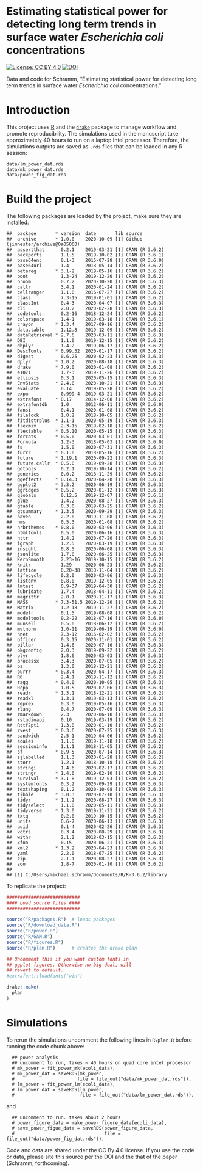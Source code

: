 Estimating statistical power for detecting long term trends in surface
water *Escherichia coli* concentrations
================

[![License: CC
BY 4.0](https://img.shields.io/badge/License-CC%20BY%204.0-lightgrey.svg)](https://creativecommons.org/licenses/by/4.0/)
[![DOI](https://zenodo.org/badge/DOI/10.5281/zenodo.4317858.svg)](https://doi.org/10.5281/zenodo.4317858)

Data and code for Schramm, “Estimating statistical power for detecting
long term trends in surface water *Escherichia coli* concentrations.”

# Introduction

This project uses [R](https://www.r-project.org/) and the
[`drake`](https://docs.ropensci.org/drake/) package to manage workflow
and promote reproducibility. The simulations used in the manuscript take
approximately 40 hours to run on a laptop Intel processor. Therefore,
the simulations outputs are saved as `.rds` files that can be loaded in
any R session:

    data/lm_power_dat.rds
    data/mk_power_dat.rds
    data/power_fig_dat.rds

# Build the project

The following packages are loaded by the project, make sure they are
installed:

    ##  package       * version  date       lib source                            
    ##  archive       * 1.0.0    2020-10-09 [1] Github (jimhester/archive@0a05060)
    ##  assertthat      0.2.1    2019-03-21 [1] CRAN (R 3.6.2)                    
    ##  backports       1.1.5    2019-10-02 [1] CRAN (R 3.6.1)                    
    ##  base64enc       0.1-3    2015-07-28 [1] CRAN (R 3.6.0)                    
    ##  base64url       1.4      2018-05-14 [1] CRAN (R 3.6.2)                    
    ##  betareg       * 3.1-2    2019-05-16 [1] CRAN (R 3.6.2)                    
    ##  boot            1.3-24   2019-12-20 [1] CRAN (R 3.6.2)                    
    ##  broom           0.7.2    2020-10-20 [1] CRAN (R 3.6.3)                    
    ##  callr           3.4.1    2020-01-24 [1] CRAN (R 3.6.2)                    
    ##  cellranger      1.1.0    2016-07-27 [1] CRAN (R 3.6.2)                    
    ##  class           7.3-15   2019-01-01 [1] CRAN (R 3.6.2)                    
    ##  classInt        0.4-3    2020-04-07 [1] CRAN (R 3.6.3)                    
    ##  cli             2.0.2    2020-02-28 [1] CRAN (R 3.6.3)                    
    ##  codetools       0.2-16   2018-12-24 [1] CRAN (R 3.6.2)                    
    ##  colorspace      1.4-1    2019-03-18 [1] CRAN (R 3.6.1)                    
    ##  crayon        * 1.3.4    2017-09-16 [1] CRAN (R 3.6.2)                    
    ##  data.table      1.12.8   2019-12-09 [1] CRAN (R 3.6.2)                    
    ##  dataRetrieval * 2.7.6    2020-03-11 [1] CRAN (R 3.6.3)                    
    ##  DBI             1.1.0    2019-12-15 [1] CRAN (R 3.6.2)                    
    ##  dbplyr          1.4.2    2019-06-17 [1] CRAN (R 3.6.2)                    
    ##  DescTools     * 0.99.32  2020-01-17 [1] CRAN (R 3.6.2)                    
    ##  digest          0.6.25   2020-02-23 [1] CRAN (R 3.6.3)                    
    ##  dplyr         * 1.0.2    2020-08-18 [1] CRAN (R 3.6.3)                    
    ##  drake         * 7.9.0    2020-01-08 [1] CRAN (R 3.6.2)                    
    ##  e1071           1.7-3    2019-11-26 [1] CRAN (R 3.6.2)                    
    ##  ellipsis        0.3.1    2020-05-15 [1] CRAN (R 3.6.3)                    
    ##  EnvStats      * 2.4.0    2020-10-21 [1] CRAN (R 3.6.3)                    
    ##  evaluate        0.14     2019-05-28 [1] CRAN (R 3.6.2)                    
    ##  expm            0.999-4  2019-03-21 [1] CRAN (R 3.6.2)                    
    ##  extrafont     * 0.17     2014-12-08 [1] CRAN (R 3.6.2)                    
    ##  extrafontdb     1.0      2012-06-11 [1] CRAN (R 3.6.0)                    
    ##  fansi           0.4.1    2020-01-08 [1] CRAN (R 3.6.2)                    
    ##  filelock        1.0.2    2018-10-05 [1] CRAN (R 3.6.2)                    
    ##  fitdistrplus  * 1.1-1    2020-05-19 [1] CRAN (R 3.6.3)                    
    ##  flexmix         2.3-15   2019-02-18 [1] CRAN (R 3.6.2)                    
    ##  flextable     * 0.5.10   2020-05-15 [1] CRAN (R 3.6.3)                    
    ##  forcats       * 0.5.0    2020-03-01 [1] CRAN (R 3.6.3)                    
    ##  Formula         1.2-3    2018-05-03 [1] CRAN (R 3.6.0)                    
    ##  fs              1.5.0    2020-07-31 [1] CRAN (R 3.6.3)                    
    ##  furrr         * 0.1.0    2018-05-16 [1] CRAN (R 3.6.2)                    
    ##  future        * 1.19.1   2020-09-22 [1] CRAN (R 3.6.3)                    
    ##  future.callr  * 0.5.0    2019-09-28 [1] CRAN (R 3.6.3)                    
    ##  gdtools         0.2.1    2019-10-14 [1] CRAN (R 3.6.2)                    
    ##  generics        0.0.2    2018-11-29 [1] CRAN (R 3.6.2)                    
    ##  ggeffects     * 0.14.3   2020-04-20 [1] CRAN (R 3.6.3)                    
    ##  ggplot2       * 3.3.2    2020-06-19 [1] CRAN (R 3.6.3)                    
    ##  ggridges      * 0.5.2    2020-01-12 [1] CRAN (R 3.6.3)                    
    ##  globals         0.12.5   2019-12-07 [1] CRAN (R 3.6.1)                    
    ##  glue            1.4.2    2020-08-27 [1] CRAN (R 3.6.3)                    
    ##  gtable          0.3.0    2019-03-25 [1] CRAN (R 3.6.2)                    
    ##  gtsummary     * 1.3.5    2020-09-29 [1] CRAN (R 3.6.3)                    
    ##  haven           2.2.0    2019-11-08 [1] CRAN (R 3.6.2)                    
    ##  hms             0.5.3    2020-01-08 [1] CRAN (R 3.6.2)                    
    ##  hrbrthemes    * 0.8.0    2020-03-06 [1] CRAN (R 3.6.3)                    
    ##  htmltools       0.5.0    2020-06-16 [1] CRAN (R 3.6.3)                    
    ##  httr            1.4.2    2020-07-20 [1] CRAN (R 3.6.3)                    
    ##  igraph          1.2.5    2020-03-19 [1] CRAN (R 3.6.3)                    
    ##  insight         0.8.5    2020-06-08 [1] CRAN (R 3.6.3)                    
    ##  jsonlite        1.7.0    2020-06-25 [1] CRAN (R 3.6.3)                    
    ##  KernSmooth      2.23-16  2019-10-15 [1] CRAN (R 3.6.2)                    
    ##  knitr           1.29     2020-06-23 [1] CRAN (R 3.6.2)                    
    ##  lattice         0.20-38  2018-11-04 [1] CRAN (R 3.6.2)                    
    ##  lifecycle       0.2.0    2020-03-06 [1] CRAN (R 3.6.3)                    
    ##  listenv         0.8.0    2019-12-05 [1] CRAN (R 3.6.2)                    
    ##  lmtest          0.9-37   2019-04-30 [1] CRAN (R 3.6.2)                    
    ##  lubridate       1.7.4    2018-04-11 [1] CRAN (R 3.6.2)                    
    ##  magrittr        2.0.1    2020-11-17 [1] CRAN (R 3.6.3)                    
    ##  MASS          * 7.3-51.5 2019-12-20 [1] CRAN (R 3.6.2)                    
    ##  Matrix          1.2-18   2019-11-27 [1] CRAN (R 3.6.2)                    
    ##  modelr          0.1.5    2019-08-08 [1] CRAN (R 3.6.2)                    
    ##  modeltools      0.2-22   2018-07-16 [1] CRAN (R 3.6.0)                    
    ##  munsell         0.5.0    2018-06-12 [1] CRAN (R 3.6.2)                    
    ##  mvtnorm         1.0-11   2019-06-19 [1] CRAN (R 3.6.0)                    
    ##  nnet            7.3-12   2016-02-02 [1] CRAN (R 3.6.2)                    
    ##  officer         0.3.15   2020-11-01 [1] CRAN (R 3.6.2)                    
    ##  pillar          1.4.6    2020-07-10 [1] CRAN (R 3.6.3)                    
    ##  pkgconfig       2.0.3    2019-09-22 [1] CRAN (R 3.6.2)                    
    ##  plyr            1.8.6    2020-03-03 [1] CRAN (R 3.6.3)                    
    ##  processx        3.4.3    2020-07-05 [1] CRAN (R 3.6.2)                    
    ##  ps              1.3.0    2018-12-21 [1] CRAN (R 3.6.2)                    
    ##  purrr         * 0.3.4    2020-04-17 [1] CRAN (R 3.6.3)                    
    ##  R6              2.4.1    2019-11-12 [1] CRAN (R 3.6.2)                    
    ##  ragg          * 0.4.0    2020-10-05 [1] CRAN (R 3.6.3)                    
    ##  Rcpp            1.0.5    2020-07-06 [1] CRAN (R 3.6.3)                    
    ##  readr         * 1.3.1    2018-12-21 [1] CRAN (R 3.6.2)                    
    ##  readxl          1.3.1    2019-03-13 [1] CRAN (R 3.6.2)                    
    ##  reprex          0.3.0    2019-05-16 [1] CRAN (R 3.6.3)                    
    ##  rlang           0.4.7    2020-07-09 [1] CRAN (R 3.6.3)                    
    ##  rmarkdown       2.3      2020-06-18 [1] CRAN (R 3.6.3)                    
    ##  rstudioapi      0.10     2019-03-19 [1] CRAN (R 3.6.2)                    
    ##  Rttf2pt1        1.3.8    2020-01-10 [1] CRAN (R 3.6.2)                    
    ##  rvest         * 0.3.6    2020-07-25 [1] CRAN (R 3.6.3)                    
    ##  sandwich        2.5-1    2019-04-06 [1] CRAN (R 3.6.2)                    
    ##  scales          1.1.0    2019-11-18 [1] CRAN (R 3.6.2)                    
    ##  sessioninfo     1.1.1    2018-11-05 [1] CRAN (R 3.6.2)                    
    ##  sf            * 0.9-5    2020-07-14 [1] CRAN (R 3.6.3)                    
    ##  sjlabelled      1.1.3    2020-01-28 [1] CRAN (R 3.6.2)                    
    ##  storr           1.2.1    2018-10-18 [1] CRAN (R 3.6.2)                    
    ##  stringi         1.4.6    2020-02-17 [1] CRAN (R 3.6.2)                    
    ##  stringr       * 1.4.0    2019-02-10 [1] CRAN (R 3.6.2)                    
    ##  survival      * 3.1-8    2019-12-03 [1] CRAN (R 3.6.2)                    
    ##  systemfonts     0.3.2    2020-09-29 [1] CRAN (R 3.6.3)                    
    ##  textshaping     0.1.2    2020-10-08 [1] CRAN (R 3.6.3)                    
    ##  tibble        * 3.0.3    2020-07-10 [1] CRAN (R 3.6.3)                    
    ##  tidyr         * 1.1.2    2020-08-27 [1] CRAN (R 3.6.3)                    
    ##  tidyselect      1.1.0    2020-05-11 [1] CRAN (R 3.6.3)                    
    ##  tidyverse     * 1.3.0    2019-11-21 [1] CRAN (R 3.6.2)                    
    ##  txtq            0.2.0    2019-10-15 [1] CRAN (R 3.6.2)                    
    ##  units           0.6-7    2020-06-13 [1] CRAN (R 3.6.3)                    
    ##  uuid            0.1-4    2020-02-26 [1] CRAN (R 3.6.3)                    
    ##  vctrs           0.3.4    2020-08-29 [1] CRAN (R 3.6.3)                    
    ##  withr           2.1.2    2018-03-15 [1] CRAN (R 3.6.2)                    
    ##  xfun            0.15     2020-06-21 [1] CRAN (R 3.6.3)                    
    ##  xml2          * 1.3.2    2020-04-23 [1] CRAN (R 3.6.3)                    
    ##  yaml            2.2.0    2018-07-25 [1] CRAN (R 3.6.2)                    
    ##  zip             2.1.1    2020-08-27 [1] CRAN (R 3.6.3)                    
    ##  zoo             1.8-7    2020-01-10 [1] CRAN (R 3.6.2)                    
    ## 
    ## [1] C:/Users/michael.schramm/Documents/R/R-3.6.2/library

To replicate the project:

``` r
###########################
#### Load source files ####
###########################

source("R/packages.R")  # loads packages
source("R/download_data.R")
source("R/power.R")
source("R/GAM.R")
source("R/figures.R")
source("R/plan.R")      # creates the drake plan

## Uncomment this if you want custom fonts in
## ggplot figures. Otherwise no big deal, will
## revert to default.
#extrafont::loadfonts("win")

drake::make(
  plan
)
```

# Simulations

To rerun the simulations uncomment the following lines in `R\plan.R`
before running the code chunk above:

``` 
  ## power analysis
  ## uncomment to run, takes ~ 40 hours on quad core intel processor
  # mk_power = fit_power_mk(ecoli_data),
  # mk_power_dat = saveRDS(mk_power,
  #                       file = file_out("data/mk_power_dat.rds")),
  # lm_power = fit_power_lm(ecoli_data),
  # lm_power_dat = saveRDS(lm_power,
  #                        file = file_out("data/lm_power_dat.rds")),
```

and

``` 
  ## uncomment to run. takes about 2 hours
  # power_figure_data = make_power_figure_data(ecoli_data),
  # save_power_figue_data = saveRDS(power_figure_data,
  #                                 file = file_out("data/power_fig_dat.rds")),
```

Code and data are shared under the CC By 4.0 license. If you use the
code or data, please site this source per the DOI and the that of the
paper (Schramm, forthcoming).
